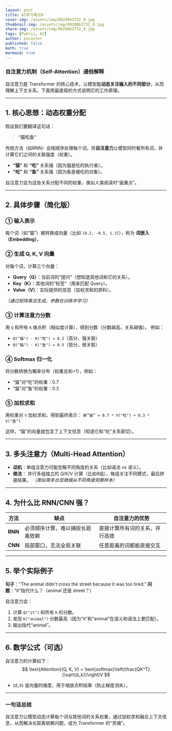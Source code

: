 ```yaml
---
layout: post
title: AI学习笔记4
cover-img: /assets/img/0028963732_0.jpg
thumbnail-img: /assets/img/0028963732_0.jpg
share-img: /assets/img/0028963732_0.jpg
tags: [Public, AI]
author: pocaster
published: false
math: true
mermaid: true
---
```


### **自注意力机制（Self-Attention）通俗解释**
自注意力是 Transformer 的核心技术，让模型能**动态关注输入的不同部分**，从而理解上下文关系。下面用最直观的方式说明它的工作原理。

---

## **1. 核心思想：动态权重分配**
假设我们要翻译这句话：
> **“猫吃鱼”**

传统方法（如RNN）会按顺序处理每个词，但**自注意力**让模型同时看所有词，并计算它们之间的关联强度（权重）。
- **“猫”** 和 **“吃”** 关系强（因为猫是吃的执行者）。
- **“吃”** 和 **“鱼”** 关系强（因为鱼是被吃的对象）。

自注意力会为这些关系分配不同的权重，类似人类阅读时“画重点”。

---

## **2. 具体步骤（简化版）**
### **① 输入表示**
每个词（如“猫”）被转换成向量（比如 `[0.2, -0.5, 1.3]`），称为 **词嵌入（Embedding）**。

### **② 生成 Q, K, V 向量**
对每个词，计算三个向量：
- **Query（Q）**：当前词的“提问”（想知道其他词和它的关系）。
- **Key（K）**：其他词的“标签”（用来匹配 Query）。
- **Value（V）**：实际提供的信息（加权求和的原料）。

*（通过矩阵乘法生成，参数在训练中学习）*

### **③ 计算注意力分数**
用 `Q` 和所有 `K` 做点积（相似度计算），得到分数（分数越高，关系越强）。
例如：
- `Q("猫") · K("吃") = 8.2`（高分，强关联）
- `Q("猫") · K("鱼") = 0.5`（低分，弱关联）

### **④ Softmax 归一化**
将分数转换为概率分布（权重总和=1），例如：
- “猫”对“吃”的权重：0.7
- “猫”对“鱼”的权重：0.3

### **⑤ 加权求和**
用权重对 `V` 加权求和，得到最终表示：
`新“猫” = 0.7 * V("吃") + 0.3 * V("鱼")`

这样，“猫”的向量就包含了上下文信息（知道它和“吃”关系密切）。

---

## **3. 多头注意力（Multi-Head Attention）**
- **动机**：单组注意力可能忽略不同角度的关系（比如语法 vs 语义）。
- **做法**：
  并行多组独立的 Q/K/V 计算（比如8组），每组关注不同模式，最后拼接结果。
  *（类似用多台显微镜从不同角度观察样本）*

---

## **4. 为什么比 RNN/CNN 强？**

| 方法          | 缺点                          | 自注意力的优势               |
|---------------|-----------------------------|---------------------------|
| **RNN**       | 必须顺序计算，难以捕捉长距离依赖 | 直接计算所有词的关系，并行高效 |
| **CNN**       | 局部窗口，无法全局关联          | 任意距离的词都能直接交互      |

---

## **5. 举个实际例子**
**句子**：“The animal didn't cross the street because it was too tired.”
**问题**：“it”指代什么？（animal 还是 street？）

自注意力会：
1. 计算 `Q("it")` 和所有 `K` 的分数。
2. 发现 `K("animal")` 分数最高（因为“it”和“animal”在语义和语法上更匹配）。
3. 输出指代“animal”。

---

## **6. 数学公式（可选）**
自注意力的计算如下：
$$
\text{Attention}(Q, K, V) = \text{softmax}\left(\frac{QK^T}{\sqrt{d_k}}\right)V
$$
- \(d_k\) 是向量的维度，用于缩放点积结果（防止梯度消失）。

---

### **一句话总结**
自注意力让模型动态计算每个词与其他词的关系权重，通过加权求和融合上下文信息，从而解决长距离依赖问题，成为 Transformer 的“灵魂”。


